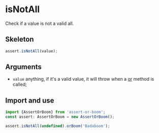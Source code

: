 # isNotAll

Check if a value is not a valid all.

## Skeleton

```ts
assert.isNotAll(value);
```

## Arguments

- `value` anything, if it's a valid value, it will throw when a [or](../or.md) method is called;

## Import and use

```ts
import {AssertOrBoom} from 'assert-or-boom';
const assert: AssertOrBoom = new AssertOrBoom();

assert.isNotAll(undefined).orBoom('Badaboom');
```
